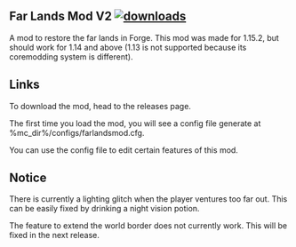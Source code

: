 ## Far Lands Mod V2 [![downloads](https://img.shields.io/github/downloads/ThisTestUser/FarLandsModV2/total.svg)](https://github.com/ThisTestUser/FarLandsModV2/releases/latest)
A mod to restore the far lands in Forge. This mod was made for 1.15.2, but should work for 1.14 and above (1.13 is not supported because its coremodding system is different).

## Links
To download the mod, head to the releases page.

The first time you load the mod, you will see a config file generate at %mc_dir%/configs/farlandsmod.cfg.

You can use the config file to edit certain features of this mod.

## Notice
There is currently a lighting glitch when the player ventures too far out. This can be easily fixed by drinking a night vision potion.

The feature to extend the world border does not currently work. This will be fixed in the next release.

